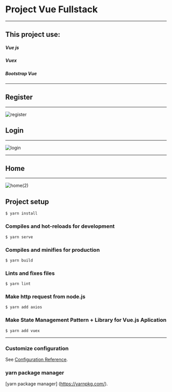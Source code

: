 # Project Vue Fullstack

-----------------------------------------

## This project use:
##### Vue js
##### Vuex
##### Bootstrap Vue

---------------------------

## Register
------
![register](https://user-images.githubusercontent.com/64014794/104283454-22051580-54e3-11eb-85ba-2100c35af129.png)

## Login
-------------
![login](https://user-images.githubusercontent.com/64014794/104283237-d488a880-54e2-11eb-839a-b720adec77cb.png)

-------------

## Home
------------
![home(2)](https://user-images.githubusercontent.com/64014794/106871792-32d13180-6705-11eb-9f63-6fee1a660b93.png)


## Project setup
```
$ yarn install
```

### Compiles and hot-reloads for development
```
$ yarn serve
```

### Compiles and minifies for production
```
$ yarn build
```

### Lints and fixes files
```
$ yarn lint
```

### Make http request from node.js
```
$ yarn add axios
```

### Make State Management Pattern + Library for Vue.js Aplication
```
$ yarn add vuex
```

-------------------

### Customize configuration
See [Configuration Reference](https://cli.vuejs.org/config/).

### yarn package manager
[yarn package manager] (https://yarnpkg.com/).
